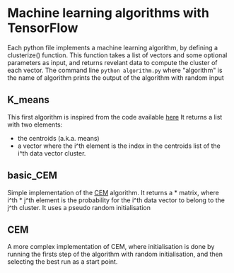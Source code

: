 Machine learning algorithms with TensorFlow
===========================================================

Each python file implements a machine learning algorithm,
by defining a clusterize() function. This function takes a list of vectors and some optional parameters
as input, and returns revelant data to compute the cluster of each vector.
The command line
`python algorithm.py`
where "algorithm" is the name of algorithm prints the output of the algorithm with random input


K_means
-------
This first algorithm is inspired from the code available [here](https://gist.github.com/dave-andersen/265e68a5e879b5540ebc)
It returns a list with two elements:
* the centroids (a.k.a. means)
* a vector where the i^th element is the index in the centroids list of the i^th data vector cluster.

basic_CEM
---------
Simple implementation of the [CEM](https://en.wikipedia.org/wiki/Expectation%E2%80%93maximization_algorithm#Gaussian_mixture) algorithm.
It returns a <number of vectors> * <number of clusters> matrix, where i^th * j^th element is the probability for the i^th data vector to 
belong to the j^th cluster.
It uses a pseudo random initialisation

CEM
----
A more complex implementation of CEM, where initialisation is done by running the firsts step of the algorithm with random initialisation,
and then selecting the best run as a start point.


